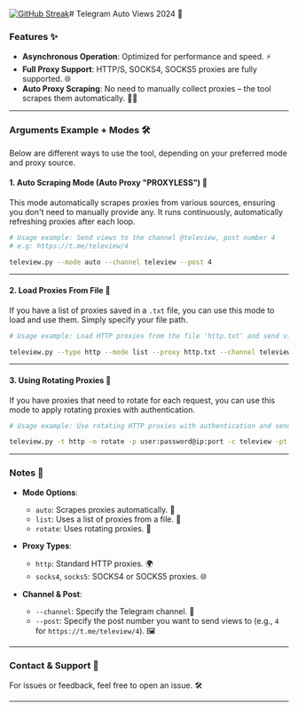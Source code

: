 [![GitHub Streak](https://streak-stats.demolab.com?user=javadbazokar&theme=dark&border_radius=10&short_numbers=true&date_format=j%20M%5B%20Y%5D&hide_total_contributions=true&hide_longest_streak=true)](https://git.io/streak-stats)# Telegram Auto Views 2024 🚀

### Features ✨
- **Asynchronous Operation**: Optimized for performance and speed. ⚡️
- **Full Proxy Support**: HTTP/S, SOCKS4, SOCKS5 proxies are fully supported. 🌐
- **Auto Proxy Scraping**: No need to manually collect proxies – the tool scrapes them automatically. 🕵️‍♂️

---

### Arguments Example + Modes 🛠️

Below are different ways to use the tool, depending on your preferred mode and proxy source. 

#### 1. **Auto Scraping Mode** (Auto Proxy "PROXYLESS") 🤖

This mode automatically scrapes proxies from various sources, ensuring you don't need to manually provide any. It runs continuously, automatically refreshing proxies after each loop.

```bash
# Usage example: Send views to the channel @teleview, post number 4
# e.g: https://t.me/teleview/4

teleview.py --mode auto --channel teleview --post 4
```

---

#### 2. **Load Proxies From File** 📂

If you have a list of proxies saved in a `.txt` file, you can use this mode to load and use them. Simply specify your file path.

```bash
# Usage example: Load HTTP proxies from the file 'http.txt' and send views to @teleview post number 4

teleview.py --type http --mode list --proxy http.txt --channel teleview --post 4
```

---

#### 3. **Using Rotating Proxies** 🔄

If you have proxies that need to rotate for each request, you can use this mode to apply rotating proxies with authentication.

```bash
# Usage example: Use rotating HTTP proxies with authentication and send views to @teleview post number 4

teleview.py -t http -m rotate -p user:password@ip:port -c teleview -pt 4
```

---

### Notes 📝
- **Mode Options**:  
  - `auto`: Scrapes proxies automatically. 🔄
  - `list`: Uses a list of proxies from a file. 📄
  - `rotate`: Uses rotating proxies. 🔁
  
- **Proxy Types**:  
  - `http`: Standard HTTP proxies. 🌍
  - `socks4`, `socks5`: SOCKS4 or SOCKS5 proxies. 🌐

- **Channel & Post**:  
  - `--channel`: Specify the Telegram channel. 📲
  - `--post`: Specify the post number you want to send views to (e.g., `4` for `https://t.me/teleview/4`). 🖼️

---

### Contact & Support 💬
For issues or feedback, feel free to open an issue. 🛠️

---

